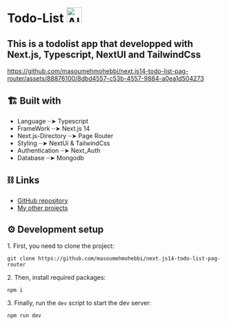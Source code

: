 
# Todo-List <img src="https://raw.githubusercontent.com/Tarikul-Islam-Anik/Animated-Fluent-Emojis/master/Emojis/Smilies/Alien%20Monster.png" alt="Alien Monster" width="35" height="35" />
<h2>This is a todolist app that developped with Next.js, Typescript, NextUI and TailwindCss</h2>
 

https://github.com/masoumehmohebbi/next.js14-todo-list-pag-router/assets/88876100/8dbd4557-c53b-4557-9884-a0ea1d504273

<h2>🏗️ Built with</h2>
   <ul>
      <li>Language ┈➤ Typescript</li>
      <li>FrameWork ┈➤ Next.js 14</i>
      <li>Next.js-Directory ┈➤ Page Router</li>
      <li>Styling ┈➤ NextUi & TailwindCss</li>
      <li>Authentication ┈➤ Next_Auth</li>
      <li>Database ┈➤ Mongodb</i>
      
   </ul>

<h2>⛓ Links </h2>
<ul>
   <li>
      <a href="https://github.com/masoumehmohebbi/masoumehmohebbi/next.js14-todo-list-pag-router">GitHub repository</a>
   </li>
   <li>
      <a href="https://github.com/masoumehmohebbi/?tab=repositories">My other projects</a>
   </li>
</ul>


<h2>⚙️ Development setup</h2>
<p>1. First, you need to clone the project:</p>

```
git clone https://github.com/masoumehmohebbi/next.js14-todo-list-pag-router
```

<p>2. Then, install required packages:</p>

```
npm i
```

<p>3. Finally, run the <code>dev</code> script to start the dev server:</p>

```
npm run dev
```
